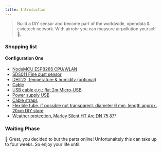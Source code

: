 ```yaml
---
title: Introduction
---
```


> Build a DIY sensor and become part of the worldwide, opendata & civictech network. With airrohr you can measure airpollution yourself🚀.


### Shopping list

#### Configuration One 
* [NodeMCU ESP8266 CPU/WLAN](https://www.aliexpress.com/wholesale?groupsort=1&SortType=price_asc&SearchText=nodemcu+v3+esp8266+ch340)
* [SDS011 Fine dust sensor](http://www.aliexpress.com/wholesale?groupsort=1&SortType=price_asc&SearchText=sds011) 
* [DHT22, temperature & humidity (optional)](http://www.aliexpress.com/wholesale?groupsort=1&SortType=price_asc&SearchText=dht22)
* [Cable](http://www.aliexpress.com/wholesale?groupsort=1&SortType=price_asc&SearchText=Dupont+cable+20cm+female-female)
* [USB cable e.g.: flat 2m Micro-USB](http://www.aliexpress.com/wholesale?groupsort=1&SortType=price_asc&SearchText=micro+usb+cable+flat)
* [Power supply USB]()
* [Cable straps]()
* [Flexible tube, if possible not transparent, diameter 6 mm, length approx. 20cm DIY store]()
* [Weather protection, Marley Silent HT Arc DN 75 87°](https://www.bauhaus.info/rohrsysteme/marley-ht-bogen-/p/13625028)


### Waiting Phase
🙌 Great, you decided to but the parts online! 
Unfortunaltely this can take up to four weeks. 
So enjoy your life until.

